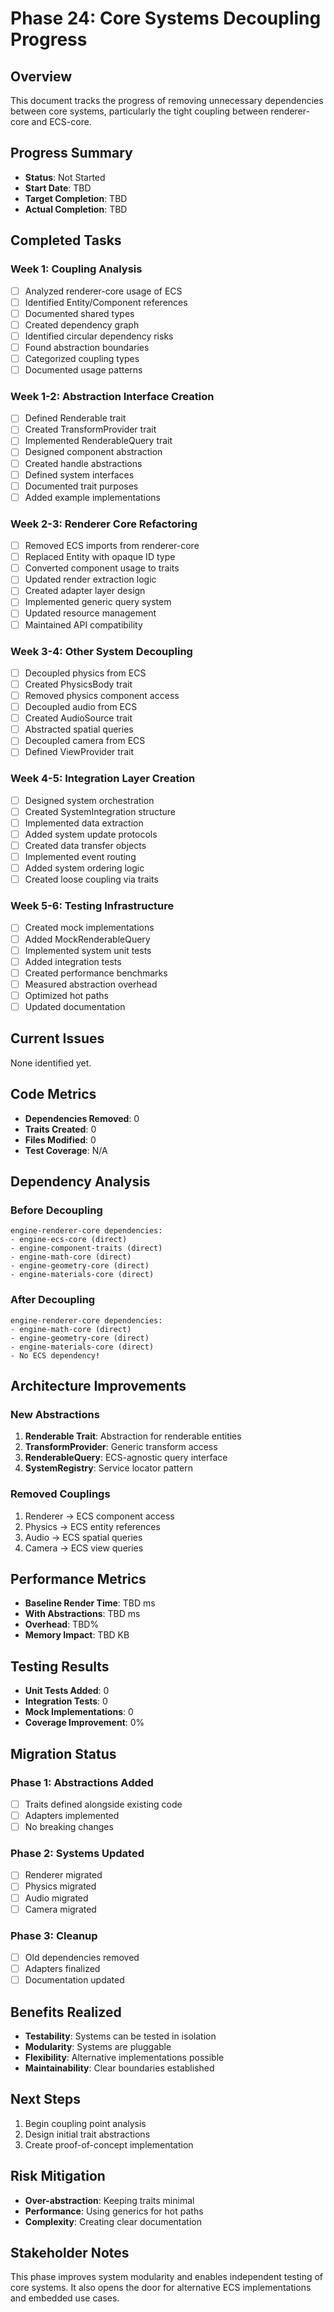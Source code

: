 # Phase 24: Core Systems Decoupling Progress

## Overview
This document tracks the progress of removing unnecessary dependencies between core systems, particularly the tight coupling between renderer-core and ECS-core.

## Progress Summary
- **Status**: Not Started
- **Start Date**: TBD
- **Target Completion**: TBD
- **Actual Completion**: TBD

## Completed Tasks

### Week 1: Coupling Analysis
- [ ] Analyzed renderer-core usage of ECS
- [ ] Identified Entity/Component references
- [ ] Documented shared types
- [ ] Created dependency graph
- [ ] Identified circular dependency risks
- [ ] Found abstraction boundaries
- [ ] Categorized coupling types
- [ ] Documented usage patterns

### Week 1-2: Abstraction Interface Creation
- [ ] Defined Renderable trait
- [ ] Created TransformProvider trait
- [ ] Implemented RenderableQuery trait
- [ ] Designed component abstraction
- [ ] Created handle abstractions
- [ ] Defined system interfaces
- [ ] Documented trait purposes
- [ ] Added example implementations

### Week 2-3: Renderer Core Refactoring
- [ ] Removed ECS imports from renderer-core
- [ ] Replaced Entity with opaque ID type
- [ ] Converted component usage to traits
- [ ] Updated render extraction logic
- [ ] Created adapter layer design
- [ ] Implemented generic query system
- [ ] Updated resource management
- [ ] Maintained API compatibility

### Week 3-4: Other System Decoupling
- [ ] Decoupled physics from ECS
- [ ] Created PhysicsBody trait
- [ ] Removed physics component access
- [ ] Decoupled audio from ECS
- [ ] Created AudioSource trait
- [ ] Abstracted spatial queries
- [ ] Decoupled camera from ECS
- [ ] Defined ViewProvider trait

### Week 4-5: Integration Layer Creation
- [ ] Designed system orchestration
- [ ] Created SystemIntegration structure
- [ ] Implemented data extraction
- [ ] Added system update protocols
- [ ] Created data transfer objects
- [ ] Implemented event routing
- [ ] Added system ordering logic
- [ ] Created loose coupling via traits

### Week 5-6: Testing Infrastructure
- [ ] Created mock implementations
- [ ] Added MockRenderableQuery
- [ ] Implemented system unit tests
- [ ] Added integration tests
- [ ] Created performance benchmarks
- [ ] Measured abstraction overhead
- [ ] Optimized hot paths
- [ ] Updated documentation

## Current Issues
None identified yet.

## Code Metrics
- **Dependencies Removed**: 0
- **Traits Created**: 0
- **Files Modified**: 0
- **Test Coverage**: N/A

## Dependency Analysis

### Before Decoupling
```
engine-renderer-core dependencies:
- engine-ecs-core (direct)
- engine-component-traits (direct)
- engine-math-core (direct)
- engine-geometry-core (direct)
- engine-materials-core (direct)
```

### After Decoupling
```
engine-renderer-core dependencies:
- engine-math-core (direct)
- engine-geometry-core (direct)
- engine-materials-core (direct)
- No ECS dependency!
```

## Architecture Improvements

### New Abstractions
1. **Renderable Trait**: Abstraction for renderable entities
2. **TransformProvider**: Generic transform access
3. **RenderableQuery**: ECS-agnostic query interface
4. **SystemRegistry**: Service locator pattern

### Removed Couplings
1. Renderer → ECS component access
2. Physics → ECS entity references
3. Audio → ECS spatial queries
4. Camera → ECS view queries

## Performance Metrics
- **Baseline Render Time**: TBD ms
- **With Abstractions**: TBD ms
- **Overhead**: TBD%
- **Memory Impact**: TBD KB

## Testing Results
- **Unit Tests Added**: 0
- **Integration Tests**: 0
- **Mock Implementations**: 0
- **Coverage Improvement**: 0%

## Migration Status

### Phase 1: Abstractions Added
- [ ] Traits defined alongside existing code
- [ ] Adapters implemented
- [ ] No breaking changes

### Phase 2: Systems Updated
- [ ] Renderer migrated
- [ ] Physics migrated
- [ ] Audio migrated
- [ ] Camera migrated

### Phase 3: Cleanup
- [ ] Old dependencies removed
- [ ] Adapters finalized
- [ ] Documentation updated

## Benefits Realized
- **Testability**: Systems can be tested in isolation
- **Modularity**: Systems are pluggable
- **Flexibility**: Alternative implementations possible
- **Maintainability**: Clear boundaries established

## Next Steps
1. Begin coupling point analysis
2. Design initial trait abstractions
3. Create proof-of-concept implementation

## Risk Mitigation
- **Over-abstraction**: Keeping traits minimal
- **Performance**: Using generics for hot paths
- **Complexity**: Creating clear documentation

## Stakeholder Notes
This phase improves system modularity and enables independent testing of core systems. It also opens the door for alternative ECS implementations and embedded use cases.